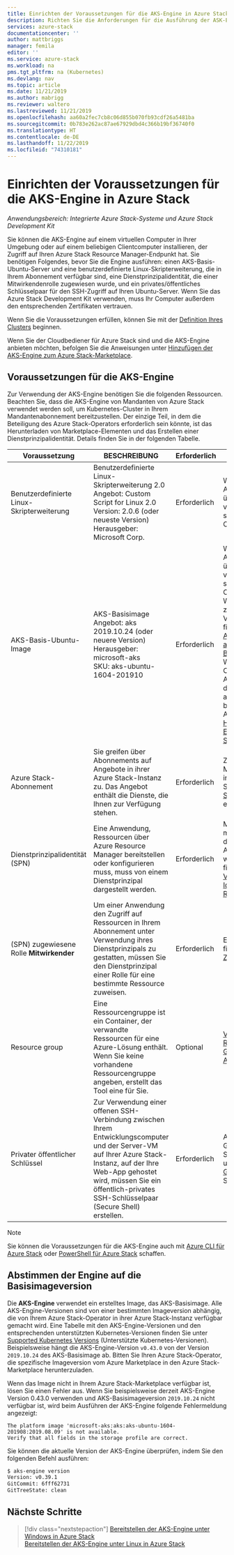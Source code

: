 ```yaml
---
title: Einrichten der Voraussetzungen für die AKS-Engine in Azure Stack | Microsoft-Dokumentation
description: Richten Sie die Anforderungen für die Ausführung der ASK-Engine auf Ihrer Azure Stack-Instanz ein.
services: azure-stack
documentationcenter: ''
author: mattbriggs
manager: femila
editor: ''
ms.service: azure-stack
ms.workload: na
pms.tgt_pltfrm: na (Kubernetes)
ms.devlang: nav
ms.topic: article
ms.date: 11/21/2019
ms.author: mabrigg
ms.reviewer: waltero
ms.lastreviewed: 11/21/2019
ms.openlocfilehash: aa60a2fec7cb8c06d855b070fb93cdf26a5481ba
ms.sourcegitcommit: 0b783e262ac87ae67929dbd4c366b19bf36740f0
ms.translationtype: HT
ms.contentlocale: de-DE
ms.lasthandoff: 11/22/2019
ms.locfileid: "74310181"
---
```

# <a name="set-up-the-prerequisites-for-the-aks-engine-on-azure-stack"></a>Einrichten der Voraussetzungen für die AKS-Engine in Azure Stack

*Anwendungsbereich: Integrierte Azure Stack-Systeme und Azure Stack Development Kit*

Sie können die AKS-Engine auf einem virtuellen Computer in Ihrer Umgebung oder auf einem beliebigen Clientcomputer installieren, der Zugriff auf Ihren Azure Stack Resource Manager-Endpunkt hat. Sie benötigen Folgendes, bevor Sie die Engine ausführen: einen AKS-Basis-Ubuntu-Server und eine benutzerdefinierte Linux-Skripterweiterung, die in Ihrem Abonnement verfügbar sind, eine Dienstprinzipalidentität, die einer Mitwirkendenrolle zugewiesen wurde, und ein privates/öffentliches Schlüsselpaar für den SSH-Zugriff auf Ihren Ubuntu-Server. Wenn Sie das Azure Stack Development Kit verwenden, muss Ihr Computer außerdem den entsprechenden Zertifikaten vertrauen.

Wenn Sie die Voraussetzungen erfüllen, können Sie mit der [Definition Ihres Clusters](azure-stack-kubernetes-aks-engine-deploy-cluster.md) beginnen.

Wenn Sie der Cloudbediener für Azure Stack sind und die AKS-Engine anbieten möchten, befolgen Sie die Anweisungen unter [Hinzufügen der AKS-Engine zum Azure Stack-Marketplace](../operator/azure-stack-aks-engine.md).

## <a name="prerequisites-for-the-aks-engine"></a>Voraussetzungen für die AKS-Engine

Zur Verwendung der AKS-Engine benötigen Sie die folgenden Ressourcen. Beachten Sie, dass die AKS-Engine von Mandanten von Azure Stack verwendet werden soll, um Kubernetes-Cluster in Ihrem Mandantenabonnement bereitzustellen. Der einzige Teil, in dem die Beteiligung des Azure Stack-Operators erforderlich sein könnte, ist das Herunterladen von Marketplace-Elementen und das Erstellen einer Dienstprinzipalidentität. Details finden Sie in der folgenden Tabelle.

| Voraussetzung | BESCHREIBUNG | Erforderlich | Anleitung |
| --- | --- | --- | --- |
| Benutzerdefinierte Linux-Skripterweiterung | Benutzerdefinierte Linux-Skripterweiterung 2.0<br>Angebot: Custom Script for Linux 2.0<br>Version: 2.0.6 (oder neueste Version)<br>Herausgeber: Microsoft Corp. | Erforderlich | Wenn Sie in Ihrem Abonnement nicht über dieses Element verfügen, wenden Sie sich an Ihren Cloudbetreiber. |
| AKS-Basis-Ubuntu-Image | AKS-Basisimage<br>Angebot: aks<br> 2019.10.24 (oder neuere Version)<br>Herausgeber: microsoft-aks<br>SKU: aks-ubuntu-1604-201910 | Erforderlich | Wenn Sie in Ihrem Abonnement nicht über dieses Element verfügen, wenden Sie sich an Ihren Cloudbetreiber. Weitere Informationen zur Versionsabhängigkeit finden Sie unter [Abstimmen der Engine auf die Basisimageversion](#matching-engine-to-base-image-version).<br> Wenn Sie der Cloudbediener für Azure Stack sind und die AKS-Engine anbieten möchten, befolgen Sie die Anweisungen unter [Hinzufügen der AKS-Engine zum Azure Stack-Marketplace](../operator/azure-stack-aks-engine.md). |
| Azure Stack-Abonnement | Sie greifen über Abonnements auf Angebote in ihrer Azure Stack-Instanz zu. Das Angebot enthält die Dienste, die Ihnen zur Verfügung stehen. | Erforderlich | Zum Bereitstellen von Mandantenworkloads in Azure Stack müssen Sie zuerst ein [Azure Stack-Abonnement](https://docs.microsoft.com/azure-stack/user/azure-stack-subscribe-services) erhalten. |
| Dienstprinzipalidentität (SPN) |  Eine Anwendung, Ressourcen über Azure Resource Manager bereitstellen oder konfigurieren muss, muss von einem Dienstprinzipal dargestellt werden. | Erforderlich | Möglicherweise müssen Sie sich für dieses Element an den Azure Stack-Operator wenden.  Anweisungen finden Sie unter [Verwenden einer App-Identität für den Ressourcenzugriff](https://docs.microsoft.com/azure-stack/operator/azure-stack-create-service-principals). |
| (SPN) zugewiesene Rolle **Mitwirkender** | Um einer Anwendung den Zugriff auf Ressourcen in Ihrem Abonnement unter Verwendung ihres Dienstprinzipals zu gestatten, müssen Sie den Dienstprinzipal einer Rolle für eine bestimmte Ressource zuweisen. | Erforderlich | Eine Anleitung hierzu finden Sie unter [Zuweisen einer Rolle](https://docs.microsoft.com/azure-stack/operator/azure-stack-create-service-principals#assign-a-role). |
| Resource group | Eine Ressourcengruppe ist ein Container, der verwandte Ressourcen für eine Azure-Lösung enthält. Wenn Sie keine vorhandene Ressourcengruppe angeben, erstellt das Tool eine für Sie. | Optional | [Verwalten von Azure Resource Manager-Gruppen mithilfe des Azure-Portals](https://docs.microsoft.com/azure/azure-resource-manager/manage-resource-groups-portal) |
| Privater öffentlicher Schlüssel | Zur Verwendung einer offenen SSH-Verbindung zwischen Ihrem Entwicklungscomputer und der Server-VM auf Ihrer Azure Stack-Instanz, auf der Ihre Web-App gehostet wird, müssen Sie ein öffentlich-privates SSH-Schlüsselpaar (Secure Shell) erstellen. | Erforderlich | Anweisungen zum Generieren eines Schlüssels finden Sie unter [SSH Key Generation](https://docs.microsoft.com/azure-stack/user/azure-stack-dev-start-howto-ssh-public-key) (SSH-Schlüsselgenerierung).|

> [!Note]  
> Sie können die Voraussetzungen für die AKS-Engine auch mit [Azure CLI für Azure Stack](https://docs.microsoft.com/azure-stack/user/azure-stack-version-profiles-azurecli2) oder [PowerShell für Azure Stack](https://docs.microsoft.com/azure-stack/operator/azure-stack-powershell-install) schaffen.

## <a name="matching-engine-to-base-image-version"></a>Abstimmen der Engine auf die Basisimageversion

Die **AKS-Engine** verwendet ein erstelltes Image, das AKS-Basisimage. Alle AKS-Engine-Versionen sind von einer bestimmten Imageversion abhängig, die von Ihrem Azure Stack-Operator in ihrer Azure Stack-Instanz verfügbar gemacht wird. Eine Tabelle mit den AKS-Engine-Versionen und den entsprechenden unterstützten Kubernetes-Versionen finden Sie unter [Supported Kubernetes Versions](https://github.com/Azure/aks-engine/blob/master/docs/topics/azure-stack.md#supported-kubernetes-versions) (Unterstützte Kubernetes-Versionen). Beispielsweise hängt die AKS-Engine-Version `v0.43.0` von der Version `2019.10.24` des AKS-Basisimage ab. Bitten Sie Ihren Azure Stack-Operator, die spezifische Imageversion vom Azure Marketplace in den Azure Stack-Marketplace herunterzuladen.

Wenn das Image nicht in Ihrem Azure Stack-Marketplace verfügbar ist, lösen Sie einen Fehler aus. Wenn Sie beispielsweise derzeit AKS-Engine Version 0.43.0 verwenden und AKS-Basisimageversion `2019.10.24` nicht verfügbar ist, wird beim Ausführen der AKS-Engine folgende Fehlermeldung angezeigt: 

```Text  
The platform image 'microsoft-aks:aks:aks-ubuntu-1604-201908:2019.08.09' is not available. 
Verify that all fields in the storage profile are correct.
```

Sie können die aktuelle Version der AKS-Engine überprüfen, indem Sie den folgenden Befehl ausführen:

```bash  
$ aks-engine version
Version: v0.39.1
GitCommit: 6fff62731
GitTreeState: clean
```

## <a name="next-steps"></a>Nächste Schritte

> [!div class="nextstepaction"]
> [Bereitstellen der AKS-Engine unter Windows in Azure Stack](azure-stack-kubernetes-aks-engine-deploy-windows.md)  
> [Bereitstellen der AKS-Engine unter Linux in Azure Stack](azure-stack-kubernetes-aks-engine-deploy-linux.md)